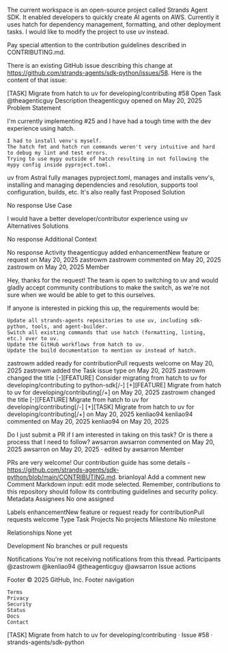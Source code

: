 The current workspace is an open-source project called Strands Agent SDK. It enabled developers to quickly create AI agents on AWS. Currently it uses hatch for dependency management, formatting, and other deployment tasks. I would like to modify the project to use uv instead. 

Pay special attention to the contribution guidelines described in CONTRIBUTING.md.

There is an existing GitHub issue describing this change at https://github.com/strands-agents/sdk-python/issues/58. Here is the content of that issue:

[TASK] Migrate from hatch to uv for developing/contributing #58
Open
Task
@theagenticguy
Description
theagenticguy
opened on May 20, 2025
Problem Statement

I'm currently implementing #25 and I have had a tough time with the dev experience using hatch.

    I had to install venv's myself.
    The hatch fmt and hatch run commands weren't very intuitive and hard to debug my lint and test errors.
    Trying to use mypy outside of hatch resulting in not following the mypy config inside pyproject.toml.

uv from Astral fully manages pyproject.toml, manages and installs venv's, installing and managing dependencies and resolution, supports tool configuration, builds, etc. It's also really fast
Proposed Solution

No response
Use Case

I would have a better developer/contributor experience using uv
Alternatives Solutions

No response
Additional Context

No response
Activity
theagenticguy
added
enhancementNew feature or request
on May 20, 2025
zastrowm
zastrowm commented on May 20, 2025
zastrowm
on May 20, 2025
Member

Hey, thanks for the request! The team is open to switching to uv and would gladly accept community contributions to make the switch, as we're not sure when we would be able to get to this ourselves.

If anyone is interested in picking this up, the requirements would be:

    Update all strands-agents repositories to use uv, including sdk-python, tools, and agent-builder.
    Switch all existing commands that use hatch (formatting, linting, etc.) over to uv.
    Update the GitHub workflows from hatch to uv.
    Update the build documentation to mention uv instead of hatch.

zastrowm
added
ready for contributionPull requests welcome
on May 20, 2025
zastrowm
added the
Task
issue type on May 20, 2025
zastrowm
changed the title [-][FEATURE] Consider migrating from hatch to uv for developing/contributing to python-sdk[/-] [+][FEATURE] Migrate from hatch to uv for developing/contributing[/+] on May 20, 2025
zastrowm
changed the title [-][FEATURE] Migrate from hatch to uv for developing/contributing[/-] [+][TASK] Migrate from hatch to uv for developing/contributing[/+] on May 20, 2025
kenliao94
kenliao94 commented on May 20, 2025
kenliao94
on May 20, 2025

Do I just submit a PR if I am interested in taking on this task? Or is there a process that I need to follow?
awsarron
awsarron commented on May 20, 2025
awsarron
on May 20, 2025 · edited by awsarron
Member

PRs are very welcome! Our contribution guide has some details - https://github.com/strands-agents/sdk-python/blob/main/CONTRIBUTING.md.
brianloyal
Add a comment
new Comment
Markdown input: edit mode selected.
Remember, contributions to this repository should follow its contributing guidelines and security policy.
Metadata
Assignees
No one assigned

Labels
enhancementNew feature or request
ready for contributionPull requests welcome
Type
Task
Projects
No projects
Milestone
No milestone

Relationships
None yet

Development
No branches or pull requests

Notifications
You're not receiving notifications from this thread.
Participants
@zastrowm
@kenliao94
@theagenticguy
@awsarron
Issue actions

Footer
© 2025 GitHub, Inc.
Footer navigation

    Terms
    Privacy
    Security
    Status
    Docs
    Contact

[TASK] Migrate from hatch to uv for developing/contributing · Issue #58 · strands-agents/sdk-python

